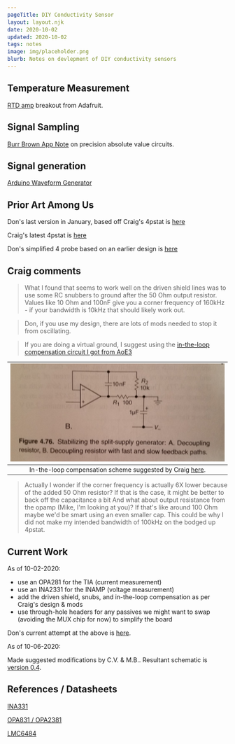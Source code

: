 ```yaml
---
pageTitle: DIY Conductivity Sensor
layout: layout.njk
date: 2020-10-02
updated: 2020-10-02
tags: notes 
image: img/placeholder.png
blurb: Notes on devlepment of DIY conductivity sensors
---
```


## Temperature Measurement

[RTD amp](https://learn.adafruit.com/adafruit-max31865-rtd-pt100-amplifier) breakout from Adafruit. 

## Signal Sampling

[Burr Brown App Note](https://www.ti.com/lit/an/sboa068/sboa068.pdf?ts=1601648370947&ref_url=https%253A%252F%252Fwww.google.com%252F) on precision absolute value circuits.

## Signal generation

[Arduino Waveform Generator](https://www.instructables.com/Arduino-Waveform-Generator/)

## Prior Art Among Us

Don's last version in January, based off Craig's 4pstat is [here](https://gitlab.com/p-v-o-s/echem/4pstat/-/blob/4p-v1/kicad-pcb/pdf/4pstat.pdf)

Craig's latest 4pstat is [here](https://gitlab.com/p-v-o-s/echem/4pstat/-/blob/master/kicad-pcb/pdf/4pstat.pdf)

Don's simplified 4 probe based on an earlier design is [here](https://gitlab.com/p-v-o-s/echem/ec-4p/-/blob/master/v_0.1/four_probe.pdf)

## Craig comments

> What I found that seems to work well on the driven shield lines was to use some RC snubbers to ground after the 50 Ohm output resistor.  Values like 10 Ohm and 100nF give you a corner frequency of 160kHz - if your bandwidth is 10kHz that should likely work out.

> Don, if you use my design, there are lots of mods needed to stop it from oscillating.

> If you are doing a virtual ground, I suggest using the [in-the-loop compensation circuit I got from AoE3](https://gitlab.com/p-v-o-s/echem/4pstat/-/issues/7#note_364944285)

|[ ![fig2](/img/intheloop.jpg)](/img/intheloop.jpg)|
|:--:|
| In-the-loop compensation scheme suggested by Craig [here](https://gitlab.com/p-v-o-s/echem/4pstat/-/issues/7#note_364944285). |

> Actually I wonder if the corner frequency is actually 6X lower because of the added 50 Ohm resistor? If that is the case, it might be better to back off the capacitance a bit And what about output resistance from the opamp (Mike, I'm looking at you)? If that's like around 100 Ohm maybe we'd be smart using an even smaller cap. This could be why I did not make my intended bandwidth of 100kHz on the bodged up 4pstat.

## Current Work

As of 10-02-2020:

- use an OPA281 for the TIA (current measurement)
- use an INA2331 for the INAMP (voltage measurement)
- add the driven shield, snubs, and in-the-loop compensation as per Craig's design & mods
- use through-hole headers for any passives we might want to swap (avoiding the MUX chip for now) to simplify the board

Don's current attempt at the above is [here](https://gitlab.com/p-v-o-s/echem/ec-4p/-/blob/master/v_0.3/pdf/ec-4p.pdf).

As of 10-06-2020:

Made suggested modifications by C.V. & M.B..  Resultant schematic is [version 0.4](https://gitlab.com/p-v-o-s/echem/ec-4p/-/blob/master/v_0.4/pdf/ec-4p.pdf).

## References / Datasheets

[INA331](https://www.ti.com/lit/ds/symlink/ina2331.pdf?ts=1602019726489&ref_url=https%253A%252F%252Fwww.ti.com%252Fproduct%252FINA2331%253Futm_source%253Dgoogle%2526utm_medium%253Dcpc%2526utm_campaign%253Dasc-null-null-GPN_EN-cpc-pf-google-wwe%2526utm_content%253DINA2331%2526ds_k%253DINA2331%2526DCM%253Dyes%2526gclid%253DCjwKCAjwq_D7BRADEiwAVMDdHqgen4POVfQNUaSvv1tTeDEJar15NgWLAQamLzuEf4j7nOT6NZ4iQBoCoFYQAvD_BwE%2526gclsrc%253Daw.ds)

[OPA831 / OPA2381](https://www.ti.com/lit/ds/symlink/opa381.pdf?ts=1602019570296&ref_url=https%253A%252F%252Fwww.ti.com%252Fproduct%252FOPA381)

[LMC6484](https://www.ti.com/lit/ds/symlink/lmc6484.pdf?ts=1602019481665)



